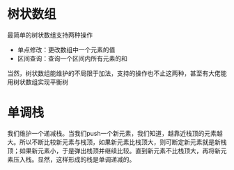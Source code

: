 # 树状数组
最简单的树状数组支持两种操作
- 单点修改：更改数组中一个元素的值
- 区间查询：查询一个区间内所有元素的和

当然，树状数组能维护的不局限于加法，支持的操作也不止这两种，甚至有大佬能用树状数组实现平衡树

# 单调栈
我们维护一个递减栈。当我们push一个新元素，我们知道，越靠近栈顶的元素越大。所以不断比较新元素与栈顶，如果新元素比栈顶大，则可断定新元素就是新栈顶；如果新元素小，于是弹出栈顶并继续比较。直到新元素不比栈顶大，再将新元素压入栈。显然，这样形成的栈是单调递减的。